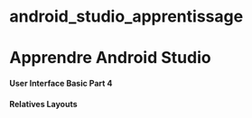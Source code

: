 # android_studio_apprentissage
<h1>Apprendre Android Studio</h1>
<h4>User Interface Basic Part 4</h4>
<h4>Relatives Layouts</h4>
